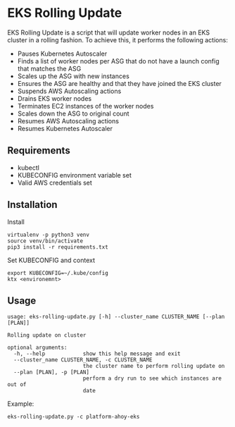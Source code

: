 # EKS Rolling Update

EKS Rolling Update is a script that will update worker nodes in an EKS cluster in a rolling fashion.
To achieve this, it performs the following actions:

* Pauses Kubernetes Autoscaler
* Finds a list of worker nodes per ASG that do not have a launch config that matches the ASG
* Scales up the ASG with new instances
* Ensures the ASG are healthy and that they have joined the EKS cluster
* Suspends AWS Autoscaling actions
* Drains EKS worker nodes
* Terminates EC2 instances of the worker nodes
* Scales down the ASG to original count
* Resumes AWS Autoscaling actions
* Resumes Kubernetes Autoscaler

## Requirements

* kubectl
* KUBECONFIG environment variable set
* Valid AWS credentials set

## Installation

Install

```
virtualenv -p python3 venv
source venv/bin/activate
pip3 install -r requirements.txt
```

Set KUBECONFIG and context

```
export KUBECONFIG=~/.kube/config
ktx <environemnt>
```

## Usage

```
usage: eks-rolling-update.py [-h] --cluster_name CLUSTER_NAME [--plan [PLAN]]

Rolling update on cluster

optional arguments:
  -h, --help            show this help message and exit
  --cluster_name CLUSTER_NAME, -c CLUSTER_NAME
                        the cluster name to perform rolling update on
  --plan [PLAN], -p [PLAN]
                        perform a dry run to see which instances are out of
                        date
```

Example:

```
eks-rolling-update.py -c platform-ahoy-eks
```


